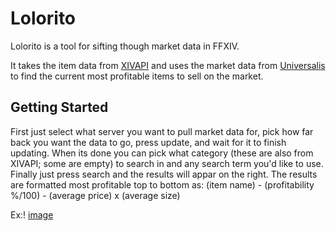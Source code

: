 # Lolorito
Lolorito is a tool for sifting though market data in FFXIV.

It takes the item data from [XIVAPI](https://github.com/xivapi/ffxiv-datamining) and uses the market data from [Universalis](https://universalis.app/) to find the current most profitable items to sell on the market.

## Getting Started
First just select what server you want to pull market data for, pick how far back you want the data to go, press update, and wait for it to finish updating.
When its done you can pick what category (these are also from XIVAPI; some are empty) to search in and any search term you'd like to use.
Finally just press search and the results will appar on the right.
The results are formatted most profitable top to bottom as: (item name) - (profitability %/100) - (average price) x (average size)

Ex:!
[image](https://user-images.githubusercontent.com/6527156/175795834-17d95f4d-fc21-4bf4-b636-e2c6019048cc.png)
